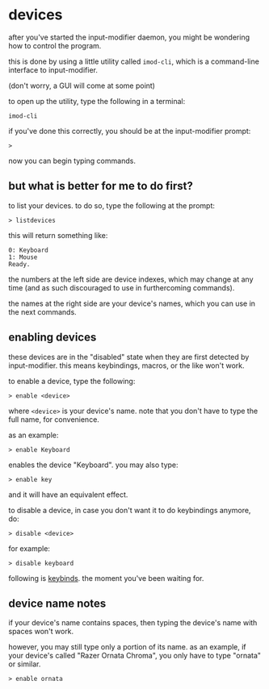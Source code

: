 # devices

after you've started the input-modifier daemon, you might be wondering how to control the program.

this is done by using a little utility called `imod-cli`, which is a command-line interface to input-modifier.

(don't worry, a GUI will come at some point)

to open up the utility, type the following in a terminal:

```
imod-cli
```

if you've done this correctly, you should be at the input-modifier prompt:

```
>
```

now you can begin typing commands.

## but what is better for me to do first?

to list your devices. to do so, type the following at the prompt:

```
> listdevices
```

this will return something like:

```
0: Keyboard
1: Mouse
Ready.
```

the numbers at the left side are device indexes, which may change at any time (and as such discouraged to use in furthercoming commands).

the names at the right side are your device's names, which you can use in the next commands.

## enabling devices

these devices are in the "disabled" state when they are first detected by input-modifier.
this means keybindings, macros, or the like won't work.

to enable a device, type the following:

```
> enable <device>
```

where `<device>` is your device's name. note that you don't have to type the full name, for convenience.

as an example:

```
> enable Keyboard
```

enables the device "Keyboard". you may also type:

```
> enable key
```

and it will have an equivalent effect.

to disable a device, in case you don't want it to do keybindings anymore, do:

```
> disable <device>
```

for example:

```
> disable keyboard
```

following is [keybinds](keybinds.md). the moment you've been waiting for.

## device name notes

if your device's name contains spaces, then typing the device's name with spaces won't work.

however, you may still type only a portion of its name. as an example, if your device's called "Razer Ornata Chroma", you only have to type "ornata" or similar.

```
> enable ornata
```
